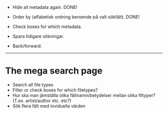 * Hide all metadata again. DONE!
* Order by (alfabetisk ordning beroende på valt sökfält). DONE!

* Check boxes for which metadata.
* Spara tidigare sökningar.
* Back/forward.

---
# The mega search page
* Search all file types
* Filter or check boxes for which filetypes?
* Hur ska man jämställa olika fältnamn/betydelser mellan olika filtyper? (T.ex. artist/author etc. etc?)
* Sök flera fält med inviduella värden